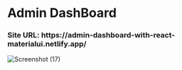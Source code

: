 <h1>Admin DashBoard</h1>

<h3>Site URL: https://admin-dashboard-with-react-materialui.netlify.app/</h3>

![Screenshot (17)](https://github.com/Nilupul6/React-admin-dashboard-with-material-ui/assets/152468856/9cff0bc6-2994-42d5-a965-72b0518473b6)

